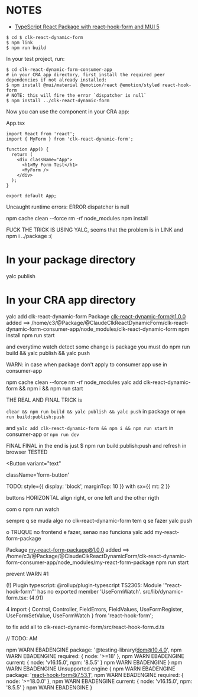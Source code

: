 # NOTES

- [TypeScript React Package with react-hook-form and MUI 5](https://claude.ai/chat/9db6d8f4-faad-496e-b307-73b99f62e1a0)


```shell
$ cd $ clk-react-dynamic-form
$ npm link
$ npm run build
```

In your test project, run:

```shell
$ cd clk-react-dynamic-form-consumer-app
# in your CRA app directory, first install the required peer dependencies if not already installed:
$ npm install @mui/material @emotion/react @emotion/styled react-hook-form
# NOTE: this will fire the error `dispatcher is null`
$ npm install ../clk-react-dynamic-form
```

Now you can use the component in your CRA app:

App.tsx

```shell
import React from 'react';
import { MyForm } from 'clk-react-dynamic-form';

function App() {
  return (
    <div className="App">
      <h1>My Form Test</h1>
      <MyForm />
    </div>
  );
}

export default App;
```

Uncaught runtime errors:
ERROR
dispatcher is null


npm cache clean --force
rm -rf node_modules
npm install




FUCK THE TRICK IS USING YALC, seems that the problem is in LINK and npm i ../package :(







# In your package directory
yalc publish

# In your CRA app directory
yalc add clk-react-dynamic-form
Package clk-react-dynamic-form@1.0.0 added ==> /home/c3/@Package/@ClaudeClkReactDynamicForm/clk-react-dynamic-form-consumer-app/node_modules/clk-react-dynamic-form
npm install
npm run start




and everytime watch detect some change is package you must do
npm run build && yalc publish && yalc push

WARN: in case when package don't apply to consumer app use in consumer-app

npm cache clean --force
rm -rf node_modules
yalc add clk-react-dynamic-form && npm i && npm run start

THE REAL AND FINAL TRICK is 

`clear && npm run build && yalc publish && yalc push` in package or `npm run build:publish:push`

and `yalc add clk-react-dynamic-form && npm i && npm run start` in consumer-app or `npm run dev`


FINAL FINAL
in the end is just
$ npm run build:publish:push
and refresh in browser TESTED



<Button variant="text"

className='form-button'

TODO:
style={{ display: 'block', marginTop: 10 }}
with
sx={{ mt: 2 }}

buttons HORIZONTAL align right, or one left and the other rigth


com o npm run watch

sempre q se muda algo no clk-react-dynamic-form
tem q se fazer
yalc push



o TRUQUE no frontend e fazer, senao nao funciona
yalc add my-react-form-package

Package my-react-form-package@1.0.0 added ==> /home/c3/@Package/@ClaudeClkReactDynamicForm/clk-react-dynamic-form-consumer-app/node_modules/my-react-form-package
npm run start




prevent WARN #1

(!) Plugin typescript: @rollup/plugin-typescript TS2305: Module '"react-hook-form"' has no exported member 'UseFormWatch'.
src/lib/dynamic-form.tsx: (4:91)

4 import { Control, Controller, FieldErrors, FieldValues, UseFormRegister, UseFormSetValue, UseFormWatch } from 'react-hook-form';

to fix add all to clk-react-dynamic-form/src/react-hook-form.d.ts



// TODO: AM

npm WARN EBADENGINE   package: '@testing-library/dom@10.4.0',
npm WARN EBADENGINE   required: { node: '>=18' },
npm WARN EBADENGINE   current: { node: 'v16.15.0', npm: '8.5.5' }
npm WARN EBADENGINE }
npm WARN EBADENGINE Unsupported engine {
npm WARN EBADENGINE   package: 'react-hook-form@7.53.1',
npm WARN EBADENGINE   required: { node: '>=18.0.0' },
npm WARN EBADENGINE   current: { node: 'v16.15.0', npm: '8.5.5' }
npm WARN EBADENGINE }